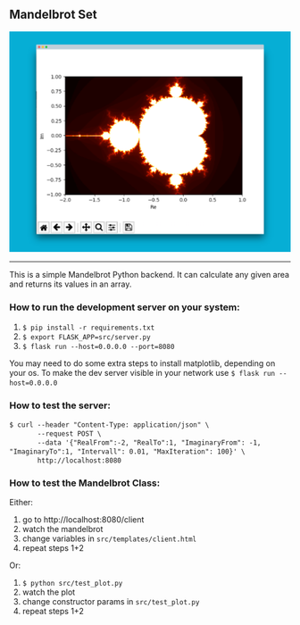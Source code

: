 ## Mandelbrot Set

![screenshot](./screenshot.png)

---

This is a simple Mandelbrot Python backend. It can calculate any given area and returns its values
in an array.

### How to run the development server on your system: 

1. `$ pip install -r requirements.txt`
2. `$ export FLASK_APP=src/server.py`
3. `$ flask run --host=0.0.0.0 --port=8080`

You may need to do some extra steps to install matplotlib, depending on your os.
To make the dev server visible in your network use `$ flask run --host=0.0.0.0`

### How to test the server:

```
$ curl --header "Content-Type: application/json" \
       --request POST \
       --data '{"RealFrom":-2, "RealTo":1, "ImaginaryFrom": -1, "ImaginaryTo":1, "Intervall": 0.01, "MaxIteration": 100}' \
       http://localhost:8080
```

### How to test the Mandelbrot Class:

Either:

1. go to http://localhost:8080/client
2. watch the mandelbrot
3. change variables in `src/templates/client.html`
4. repeat steps 1+2

Or:

1. `$ python src/test_plot.py`
2. watch the plot
3. change constructor params in `src/test_plot.py`
4. repeat steps 1+2